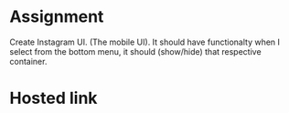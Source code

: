 # Assignment
Create Instagram UI. (The mobile UI). It should have functionalty when I select from the bottom menu, it should (show/hide) that respective container.
# Hosted link
